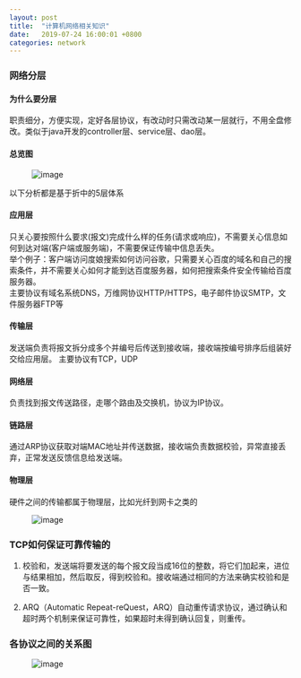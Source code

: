 ```yaml
---
layout: post
title:  "计算机网络相关知识"
date:   2019-07-24 16:00:01 +0800
categories: network
---
```

### 网络分层
#### 为什么要分层
职责细分，方便实现，定好各层协议，有改动时只需改动某一层就行，不用全盘修改。类似于java开发的controller层、service层、dao层。
#### 总览图
<figure>
    <img src="{{ site.baseurl }}/images/OSI于TCPIP协议的体系结构.png" alt="image">
</figure>
以下分析都是基于折中的5层体系

#### 应用层
只关心要按照什么要求(报文)完成什么样的任务(请求或响应)，不需要关心信息如何到达对端(客户端或服务端)，不需要保证传输中信息丢失。  
举个例子：客户端访问度娘搜索如何访问谷歌，只需要关心百度的域名和自己的搜索条件，并不需要关心如何才能到达百度服务器，如何把搜索条件安全传输给百度服务器。  
主要协议有域名系统DNS，万维网协议HTTP/HTTPS，电子邮件协议SMTP，文件服务器FTP等  
#### 传输层
发送端负责将报文拆分成多个并编号后传送到接收端，接收端按编号排序后组装好交给应用层。
主要协议有TCP，UDP
#### 网络层
负责找到报文传送路径，走哪个路由及交换机，协议为IP协议。
#### 链路层
通过ARP协议获取对端MAC地址并传送数据，接收端负责数据校验，异常直接丢弃，正常发送反馈信息给发送端。
#### 物理层
硬件之间的传输都属于物理层，比如光纤到网卡之类的
<figure>
    <img src="{{ site.baseurl }}/images/网络协议中的网络包.jpg" alt="image">
</figure> 

### TCP如何保证可靠传输的
1. 校验和，发送端将要发送的每个报文段当成16位的整数，将它们加起来，进位与结果相加，然后取反，得到校验和。接收端通过相同的方法来确实校验和是否一致。

2. ARQ（Automatic Repeat-reQuest，ARQ）自动重传请求协议，通过确认和超时两个机制来保证可靠性，如果超时未得到确认回复，则重传。

### 各协议之间的关系图
<figure>
    <img src="{{ site.baseurl }}/images/各种协议与HTTP协议之间的关系.png" alt="image">
</figure> 

